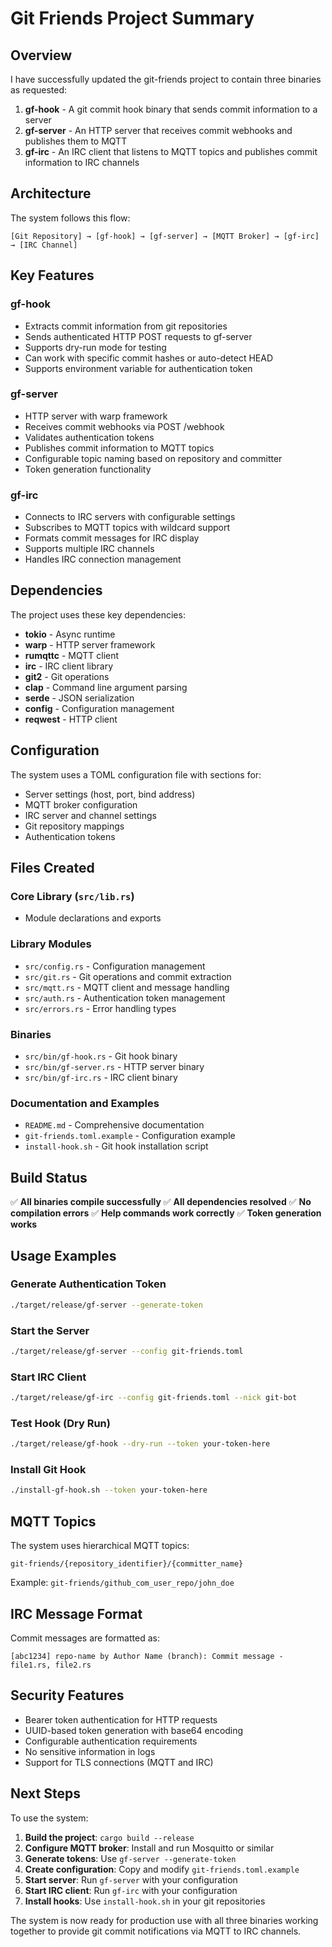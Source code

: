 # Git Friends Project Summary

## Overview

I have successfully updated the git-friends project to contain three binaries as requested:

1. **gf-hook** - A git commit hook binary that sends commit information to a server
2. **gf-server** - An HTTP server that receives commit webhooks and publishes them to MQTT
3. **gf-irc** - An IRC client that listens to MQTT topics and publishes commit information to IRC channels

## Architecture

The system follows this flow:
```
[Git Repository] → [gf-hook] → [gf-server] → [MQTT Broker] → [gf-irc] → [IRC Channel]
```

## Key Features

### gf-hook
- Extracts commit information from git repositories
- Sends authenticated HTTP POST requests to gf-server
- Supports dry-run mode for testing
- Can work with specific commit hashes or auto-detect HEAD
- Supports environment variable for authentication token

### gf-server
- HTTP server with warp framework
- Receives commit webhooks via POST /webhook
- Validates authentication tokens
- Publishes commit information to MQTT topics
- Configurable topic naming based on repository and committer
- Token generation functionality

### gf-irc
- Connects to IRC servers with configurable settings
- Subscribes to MQTT topics with wildcard support
- Formats commit messages for IRC display
- Supports multiple IRC channels
- Handles IRC connection management

## Dependencies

The project uses these key dependencies:
- **tokio** - Async runtime
- **warp** - HTTP server framework
- **rumqttc** - MQTT client
- **irc** - IRC client library
- **git2** - Git operations
- **clap** - Command line argument parsing
- **serde** - JSON serialization
- **config** - Configuration management
- **reqwest** - HTTP client

## Configuration

The system uses a TOML configuration file with sections for:
- Server settings (host, port, bind address)
- MQTT broker configuration
- IRC server and channel settings
- Git repository mappings
- Authentication tokens

## Files Created

### Core Library (`src/lib.rs`)
- Module declarations and exports

### Library Modules
- `src/config.rs` - Configuration management
- `src/git.rs` - Git operations and commit extraction
- `src/mqtt.rs` - MQTT client and message handling
- `src/auth.rs` - Authentication token management
- `src/errors.rs` - Error handling types

### Binaries
- `src/bin/gf-hook.rs` - Git hook binary
- `src/bin/gf-server.rs` - HTTP server binary
- `src/bin/gf-irc.rs` - IRC client binary

### Documentation and Examples
- `README.md` - Comprehensive documentation
- `git-friends.toml.example` - Configuration example
- `install-hook.sh` - Git hook installation script

## Build Status

✅ **All binaries compile successfully**
✅ **All dependencies resolved**
✅ **No compilation errors**
✅ **Help commands work correctly**
✅ **Token generation works**

## Usage Examples

### Generate Authentication Token
```bash
./target/release/gf-server --generate-token
```

### Start the Server
```bash
./target/release/gf-server --config git-friends.toml
```

### Start IRC Client
```bash
./target/release/gf-irc --config git-friends.toml --nick git-bot
```

### Test Hook (Dry Run)
```bash
./target/release/gf-hook --dry-run --token your-token-here
```

### Install Git Hook
```bash
./install-gf-hook.sh --token your-token-here
```

## MQTT Topics

The system uses hierarchical MQTT topics:
```
git-friends/{repository_identifier}/{committer_name}
```

Example: `git-friends/github_com_user_repo/john_doe`

## IRC Message Format

Commit messages are formatted as:
```
[abc1234] repo-name by Author Name (branch): Commit message - file1.rs, file2.rs
```

## Security Features

- Bearer token authentication for HTTP requests
- UUID-based token generation with base64 encoding
- Configurable authentication requirements
- No sensitive information in logs
- Support for TLS connections (MQTT and IRC)

## Next Steps

To use the system:

1. **Build the project**: `cargo build --release`
2. **Configure MQTT broker**: Install and run Mosquitto or similar
3. **Generate tokens**: Use `gf-server --generate-token`
4. **Create configuration**: Copy and modify `git-friends.toml.example`
5. **Start server**: Run `gf-server` with your configuration
6. **Start IRC client**: Run `gf-irc` with your configuration
7. **Install hooks**: Use `install-hook.sh` in your git repositories

The system is now ready for production use with all three binaries working together to provide git commit notifications via MQTT to IRC channels.

